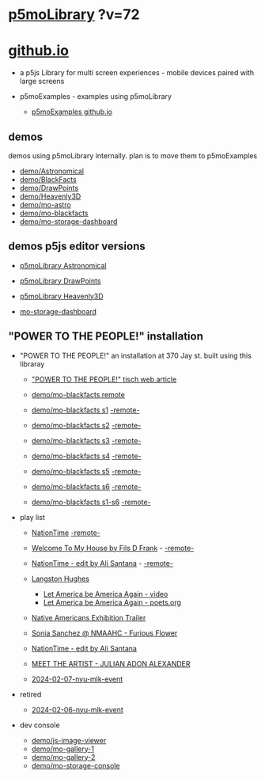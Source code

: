 # [p5moLibrary](https://github.com/molab-itp/p5moLibrary) ?v=72

# [github.io](https://molab-itp.github.io/p5moLibrary/src?v=72)

- a p5js Library for multi screen experiences - mobile devices paired with large screens

- p5moExamples - examples using p5moLibrary

  - [ p5moExamples github.io ](https://molab-itp.github.io/p5moExamples)

## demos

demos using p5moLibrary internally. plan is to move them to p5moExamples

- [demo/Astronomical](demo/Astronomical?v=72)
- [demo/BlackFacts](demo/BlackFacts?v=72)
- [demo/DrawPoints](demo/DrawPoints?v=72)
- [demo/Heavenly3D](demo/Heavenly3D?v=72)
- [demo/mo-astro](demo/mo-astro?v=72)
- [demo/mo-blackfacts](demo/mo-blackfacts?v=72)
- [demo/mo-storage-dashboard](demo/mo-storage-dashboard?v=72)

## demos p5js editor versions

- [p5moLibrary Astronomical](https://editor.p5js.org/jht9629-nyu/sketches/iIIAb8KIDr)

- [p5moLibrary DrawPoints](https://editor.p5js.org/jht9629-nyu/sketches/TQyVoswjQ)

- [p5moLibrary Heavenly3D](https://editor.p5js.org/jht9629-nyu/sketches/6VM5IMP4m)

- [mo-storage-dashboard](https://editor.p5js.org/jht9629-nyu/sketches/Osz28nOS9)

## "POWER TO THE PEOPLE!" installation

- "POWER TO THE PEOPLE!" an installation at 370 Jay st. built using this libraray

  - ["POWER TO THE PEOPLE!" tisch web article](https://tisch.nyu.edu/itp/news/spring-2024/community-facing-interactive-installations-on-the-ground-floor-o)

  - [demo/mo-blackfacts remote](demo/mo-blackfacts?v=72)
  - [demo/mo-blackfacts s1](demo/mo-blackfacts?v=72&group=s1&qrcode=mo-blackfacts-qrcode-1.png) [-remote-](demo/mo-blackfacts?v=72&group=s1)
  - [demo/mo-blackfacts s2](demo/mo-blackfacts?v=72&group=s2&qrcode=mo-blackfacts-qrcode-2.png) [-remote-](demo/mo-blackfacts?v=72&group=s2)
  - [demo/mo-blackfacts s3](demo/mo-blackfacts?v=72&group=s3&qrcode=mo-blackfacts-qrcode-3.png) [-remote-](demo/mo-blackfacts?v=72&group=s3)
  - [demo/mo-blackfacts s4](demo/mo-blackfacts?v=72&group=s4&qrcode=mo-blackfacts-qrcode-4.png) [-remote-](demo/mo-blackfacts?v=72&group=s4)
  - [demo/mo-blackfacts s5](demo/mo-blackfacts?v=72&group=s5&qrcode=mo-blackfacts-qrcode-5.png) [-remote-](demo/mo-blackfacts?v=72&group=s5)
  - [demo/mo-blackfacts s6](demo/mo-blackfacts?v=72&group=s6&qrcode=mo-blackfacts-qrcode-6.png) [-remote-](demo/mo-blackfacts?v=72&group=s6)
  - [demo/mo-blackfacts s1-s6](demo/mo-blackfacts?v=72&group=s1,s2,s3,s4,s5,s6&qrcode=mo-blackfacts-qrcode-1-6.png) [-remote-](demo/mo-blackfacts?v=72&group=s1,s2,s3,s4,s5,s6)

- play list

  - [NationTime](demo/mo-videoplayer/index.html?qrcode=NationTime.png) [-remote-](demo/mo-videoplayer/index.html)

  - [Welcome To My House by Fils D Frank](demo/mo-videoplayer/?playlist=kinLtCLHYvo&title=Welcome%20To%20My%20House%20by%20Fils%20D%20Frank&qrcode=NationTime.png) - [-remote-](demo/mo-videoplayer/?playlist=kinLtCLHYvo&title=Welcome%20To%20My%20House%20by%20Fils%20D%20Frank)

  - [NationTime - edit by Ali Santana](demo/mo-videoplayer/?playlist=-UtKxghWlvY&title=NationTime%20-%20ELUCID%20-%20BETAMAX&qrcode=NationTime.png) - [-remote-](demo/mo-videoplayer/?playlist=-UtKxghWlvY&title=NationTime%20-%20ELUCID%20-%20BETAMAX)

  - [Langston Hughes ](demo/BlackFacts?playlist=XzI3huqpCi4)

    - [Let America be America Again - video](demo/mo-blackfacts?playlist=CFNM8GB_Yp0&title=%E2%98%85)
    - [Let America be America Again - poets.org](https://poets.org/poem/let-america-be-america-again)

  - [Native Americans Exhibition Trailer](demo/BlackFacts?playlist=hpjNGTYvpxw)

  - [Sonia Sanchez @ NMAAHC - Furious Flower](demo/mo-blackfacts?playlist=FNLp8e-cfgk&title=Sonia%20Sanchez)

  - [NationTime - edit by Ali Santana](demo/mo-videoplayer?playlist=-UtKxghWlvY&title=NationTime%20-%20ELUCID%20-%20BETAMAX&qrcode=NationTime.png)

  - [MEET THE ARTIST - JULIAN ADON ALEXANDER](demo/mo-blackfacts?playlist=wk0La_2igws&title=MEET%20THE%20ARTIST%20-%20JULIAN%20ADON%20ALEXANDE%20-%20What%20it%20is&qrcode=JULIAN.png)

  - [2024-02-07-nyu-mlk-event](demo/mo-blackfacts?playlist=lG758MniLYg&qrcode=annoucement-01.png&title=2024-02-07-nyu-mlk-event)

- retired

  - [2024-02-06-nyu-mlk-event](demo/mo-blackfacts?playlist=zbRz5xTaLYI&qrcode=annoucement-01.png&title=2024-02-06-nyu-mlk-event)
  <!-- - [Weapons of White Destruction - TJ](demo/mo-blackfacts?playlist=ob8YQPGJiHY&title=Weapons%20of%20White%20Destruction%20-%20TJ&&qrcode=TJ.png) -->

- dev console

  - [demo/js-image-viewer](demo/js-image-viewer?v=72)
  - [demo/mo-gallery-1](demo/mo-gallery-1?v=72)
  - [demo/mo-gallery-2](demo/mo-gallery-2?v=72)
  - [demo/mo-storage-console](demo/mo-storage-console?v=72)

<!--

- retired
  - [demo/mo-astro-host-0](demo/mo-astro-host-0?v=72)
  - [demo/mo-astro-host-1](demo/mo-astro-host-1?v=72)
  - [demo/mo-astro-remote-0](demo/mo-astro-remote-0?v=72)
  - [demo/mo-astro-remote-1](demo/mo-astro-remote-1?v=72)

  - [demo/mo-blackfacts-host](demo/mo-blackfacts-host?v=72)
  - [demo/mo-blackfacts-remote](demo/mo-blackfacts-remote?v=72)

# https://www.youtube.com/watch?v=hpjNGTYvpxw
# The Land Carries Our Ancestors: Contemporary Art by Native Americans Exhibition Trailer

 -->
